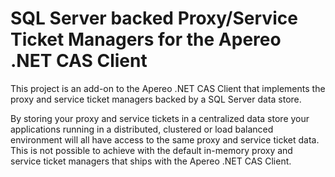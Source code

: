 # SQL Server backed Proxy/Service Ticket Managers for the Apereo .NET CAS Client #

This project is an add-on to the Apereo .NET CAS Client that implements the proxy and service ticket managers backed by a SQL Server data store.

By storing your proxy and service tickets in a centralized data store your applications running in a distributed, clustered or load balanced environment will all have access to the same proxy and service ticket data.  This is not possible to achieve with the default in-memory proxy and service ticket managers that ships with the Apereo .NET CAS Client.
